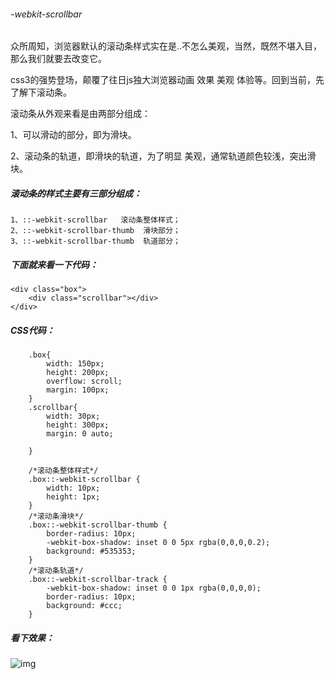 ###### -webkit-scrollbar

众所周知，浏览器默认的滚动条样式实在是..不怎么美观，当然，既然不堪入目，那么我们就要去改变它。

 css3的强势登场，颠覆了往日js独大浏览器动画 效果 美观 体验等。回到当前，先了解下滚动条。

滚动条从外观来看是由两部分组成：

1、可以滑动的部分，即为滑块。

2、滚动条的轨道，即滑块的轨道，为了明显 美观，通常轨道颜色较浅，突出滑块。

##### 滚动条的样式主要有三部分组成：

```
1、::-webkit-scrollbar   滚动条整体样式；
2、::-webkit-scrollbar-thumb  滑块部分；
3、::-webkit-scrollbar-thumb  轨道部分；
```

##### 下面就来看一下代码：

```
<div class="box">
    <div class="scrollbar"></div>
</div>
```

##### CSS代码：

```
    .box{
        width: 150px;
        height: 200px;
        overflow: scroll;
        margin: 100px;
    }
    .scrollbar{
        width: 30px;
        height: 300px;
        margin: 0 auto;

    }

    /*滚动条整体样式*/
    .box::-webkit-scrollbar {
        width: 10px;
        height: 1px;
    }
    /*滚动条滑块*/
    .box::-webkit-scrollbar-thumb {
        border-radius: 10px;
        -webkit-box-shadow: inset 0 0 5px rgba(0,0,0,0.2);
        background: #535353;
    }
    /*滚动条轨道*/
    .box::-webkit-scrollbar-track {
        -webkit-box-shadow: inset 0 0 1px rgba(0,0,0,0);
        border-radius: 10px;
        background: #ccc;
    }
```

##### 看下效果：







![img](https:////upload-images.jianshu.io/upload_images/11248214-02a76d0e64aae3b7.png?imageMogr2/auto-orient/strip%7CimageView2/2/w/83/format/webp)

